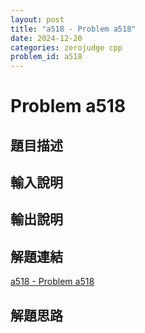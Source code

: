 ```yaml
---
layout: post
title: "a518 - Problem a518"
date: 2024-12-20
categories: zerojudge cpp
problem_id: a518
---
```


# Problem a518

## 題目描述



## 輸入說明



## 輸出說明



## 解題連結

[a518 - Problem a518](https://zerojudge.tw/ShowProblem?problemid=a518)

## 解題思路


